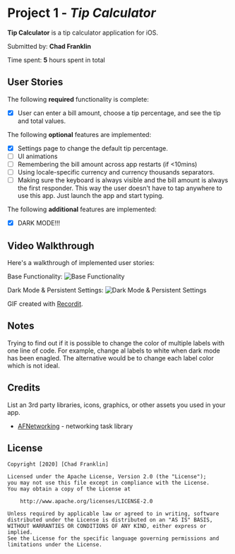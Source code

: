# Project 1 - *Tip Calculator*

**Tip Calculator** is a tip calculator application for iOS.

Submitted by: **Chad Franklin**

Time spent: **5** hours spent in total

## User Stories

The following **required** functionality is complete:

* [x] User can enter a bill amount, choose a tip percentage, and see the tip and total values.

The following **optional** features are implemented:

* [x] Settings page to change the default tip percentage.
* [ ] UI animations
* [ ] Remembering the bill amount across app restarts (if <10mins)
* [ ] Using locale-specific currency and currency thousands separators.
* [ ] Making sure the keyboard is always visible and the bill amount is always the first responder. This way the user doesn't have to tap anywhere to use this app. Just launch the app and start typing.

The following **additional** features are implemented:

- [x] DARK MODE!!!

## Video Walkthrough

Here's a walkthrough of implemented user stories:

Base Functionality:
<img src='http://g.recordit.co/RqtYH4G9NS.gif' title='Base Functionality' width='' alt='Base Functionality' />

Dark Mode & Persistent Settings:
<img src='http://g.recordit.co/QTKzqskNRj.gif' title='Dark Mode & Persistent Settings' width='' alt='Dark Mode & Persistent Settings' />

GIF created with [Recordit](https://recordit.co).

## Notes

Trying to find out if it is possible to change the color of multiple labels with one line of code. For example, change al labels to white when dark mode has been enagled. The alternative would be to change each label color which is not ideal.


## Credits

List an 3rd party libraries, icons, graphics, or other assets you used in your app.

- [AFNetworking](https://github.com/AFNetworking/AFNetworking) - networking task library

## License

    Copyright [2020] [Chad Franklin]

    Licensed under the Apache License, Version 2.0 (the "License");
    you may not use this file except in compliance with the License.
    You may obtain a copy of the License at

        http://www.apache.org/licenses/LICENSE-2.0

    Unless required by applicable law or agreed to in writing, software
    distributed under the License is distributed on an "AS IS" BASIS,
    WITHOUT WARRANTIES OR CONDITIONS OF ANY KIND, either express or implied.
    See the License for the specific language governing permissions and
    limitations under the License.
